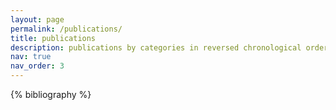 ```yaml
---
layout: page
permalink: /publications/
title: publications
description: publications by categories in reversed chronological order.
nav: true
nav_order: 3
---
```


<div class="publications">
  {% bibliography %}
</div>

